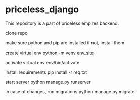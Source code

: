 # priceless_django

This repository is a part of priceless empires backend.

clone repo

make sure python and pip are installed
if not, install them

create virtual env
python -m venv env_site

activate virtual env
env/bin/activate

install requirements
pip install -r req.txt

start server
python manage.py runserver

in case of changes, run migrations
python manage.py migrate

